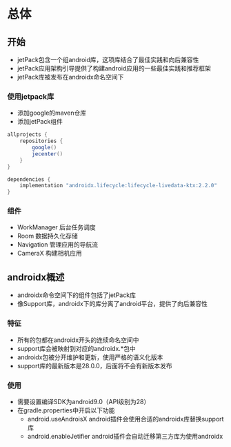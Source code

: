 

# 总体

## 开始

* jetPack包含一个组android库，这项库结合了最佳实践和向后兼容性
* jetPack应用架构引导提供了构建android应用的一些最佳实践和推荐框架
* jetPack库被发布在androidx命名空间下

### 使用jetpack库
* 添加google的maven仓库
* 添加jetPack组件

```gradle
allprojects {
    repositories { 
        google()
        jecenter()
    }
}

dependencies {
    implementation "androidx.lifecycle:lifecycle-livedata-ktx:2.2.0"
}
```

### 组件
* WorkManager 后台任务调度
* Room 数据持久化存储
* Navigation 管理应用的导航流
* CameraX 构建相机应用


## androidx概述
* androidx命令空间下的组件包括了jetPack库
* 像Support库，androidx下的库分离了android平台，提供了向后兼容性

### 特征
* 所有的包都在androidx开头的连续命名空间中
* support库会被映射到对应的androidx.*包中
* androidx包被分开维护和更新，使用严格的语义化版本
* support库的最新版本是28.0.0，后面将不会有新版本发布

### 使用
* 需要设置编译SDK为android9.0（API级别为28）
* 在gradle.properties中开启以下功能
    * android.useAndroisX android插件会使用合适的androidx库替换support库
    * android.enableJetifier android插件会自动迁移第三方库为使用androidx